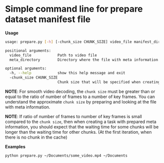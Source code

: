 # Simple command line for prepare dataset manifest file

**Usage**

```bash
usage: prepare.py [-h] [-chunk_size CHUNK_SIZE] video_file manifest_directory

positional arguments:
  video_file            Path to video file
  meta_directory        Directory where the file with meta information will be saved

optional arguments:
  -h, --help            show this help message and exit
  -chunk_size CHUNK_SIZE
                        Chunk size that will be specified when creating the task with specified video and generated meta information
```

**NOTE**: For smooth video decoding, the `chunk size` must be greater than or equal to the ratio of number of frames
to a number of key frames.
You can understand the approximate `chunk size` by preparing and looking at the file with meta information.

**NOTE**: If ratio of number of frames to number of key frames is small compared to the `chunk size`,
then when creating a task with prepared meta information, you should expect that the waiting time for some chunks
will be longer than the waiting time for other chunks. (At the first iteration, when there is no chunk in the cache)

**Examples**

```bash
python prepare.py ~/Documents/some_video.mp4 ~/Documents
```
